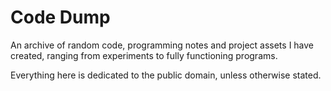 # Code Dump

An archive of random code, programming notes and project assets I have created,
ranging from experiments to fully functioning programs.

Everything here is dedicated to the public domain, unless otherwise stated.
